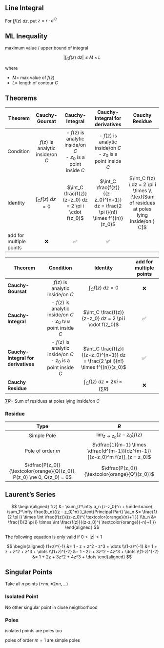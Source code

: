 ## Line Integral

For $\int f(z) \ dz$, put $z = r \cdot e^{i \theta}$

## ML Inequality

maximum value / upper bound of integral

$$
\left| \int_C f(z) \ dz \right|
\le M \times L
$$

where

- $M =$ max value of $f(z)$
- $L =$ length of contour $C$

## Theorems

| Theorem                 |          Cauchy-Goursat          |                       Cauchy-Integral                        |               Cauchy-Integral for derivatives                |                        Cauchy Residue                        |
| ----------------------- | :------------------------------: | :----------------------------------------------------------: | :----------------------------------------------------------: | :----------------------------------------------------------: |
| Condition               | $f(z)$ is analytic inside/on $C$ | - $f(z)$ is analytic inside/on $C$<br />- $z_0$ is a point inside $C$ | - $f(z)$ is analytic inside/on $C$<br />- $z_0$ is a point inside $C$ |                                                              |
| Identity                |      $\int_C f(z) \ dz = 0$      |    $\int_C \frac{f(z)}{z-z_0} dz = 2 \pi i \cdot f(z_0)$     | $\int_C \frac{f(z)}{(z-z_0)^{n+1}} dz = \frac{2 \pi i}{n!} \times f^{(n)}(z_0)$ | $\int_C f(z) \ dz = 2 \pi i \times \\ [\text{Sum of residues at poles lying inside/on } C]$ |
| add for multiple points |                ❌                 |                              ✅                               |                              ✅                               |                                                              |

| Theorem                             |                          Condition                           |                           Identity                           | add for multiple points |
| ----------------------------------- | :----------------------------------------------------------: | :----------------------------------------------------------: | :---------------------: |
| **Cauchy-Goursat**                  |               $f(z)$ is analytic inside/on $C$               |                    $\int_C f(z) \ dz = 0$                    |            ❌            |
| **Cauchy-Integral**                 | - $f(z)$ is analytic inside/on $C$<br />- $z_0$ is a point inside $C$ |    $\int_C \frac{f(z)}{z-z_0} dz = 2 \pi i \cdot f(z_0)$     |            ✅            |
| **Cauchy-Integral for derivatives** | - $f(z)$ is analytic inside/on $C$<br />- $z_0$ is a point inside $C$ | $\int_C \frac{f(z)}{(z-z_0)^{n+1}} dz = \frac{2 \pi i}{n!} \times f^{(n)}(z_0)$ |            ✅            |
| **Cauchy Residue**                  |                                                              |         $\int_C f(z) \ dz = 2 \pi i \times (\sum R)$         |            ❌            |

$\sum R =$ Sum of residues at poles lying inside/on $C$

### Residue

|                             Type                             |                             $R$                              |
| :----------------------------------------------------------: | :----------------------------------------------------------: |
|                         Simple Pole                          |               $\lim_{z \to z_0} (z-z_0) f(z)$                |
|                      Pole of order $m$                       | $\dfrac{1}{m-1} \times \dfrac{d^{m-1}}{dz^{m-1}} [(z-z_0)^m f(z)]_{z = z_0}$ |
| $\dfrac{P(z_0)}{\textcolor{orange}{Q}(z_0)}, P(z_0) \ne 0, Q(z_0) = 0$ |        $\dfrac{P(z_0)}{\textcolor{orange}{Q'}(z_0)}$         |

## Laurent’s Series

$$
\begin{aligned}
f(z) &= \sum_0^\infty a_n (z-z_0)^n + \underbrace{
	\sum_1^\infty \frac{b_n}{(z - z_0)^n}
}_\text{Principal Part} \\a_n &= \frac{1}{2 \pi i} \times \int \frac{f(z)}{(z-z_0)^{
	\textcolor{orange}{n}+1
}} \\b_n &= \frac{1}{2 \pi i} \times \int \frac{f(z)}{(z-z_0)^{
	\textcolor{orange}{-n}+1
}} 
\end{aligned}
$$

The following equation is only valid if $0 < |z| < 1$

$$
\begin{aligned}
(1+z)^{-1} &= 1 - z + z^2 - z^3 + \dots \\(1-z)^{-1} &= 1 + z + z^2 + z^3 + \dots \\(1+z)^{-2} &= 1 - 2z + 3z^2 - 4z^3 + \dots \\(1-z)^{-2} &= 1 + 2z + 3z^2 + 4z^3 + \dots
\end{aligned}
$$

## Singular Points

Take all $n$ points $(\pm n\pi, \pm 2n\pi, \dots)$

### Isolated Point

No other singular point in close neighborhood

### Poles

isolated points are poles too

poles of order $m=1$ are simple poles
